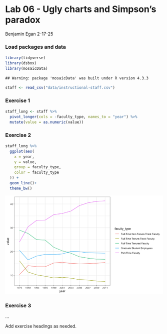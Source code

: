 Lab 06 - Ugly charts and Simpson’s paradox
================
Benjamin Egan
2-17-25

### Load packages and data

``` r
library(tidyverse) 
library(dsbox)
library(mosaicData) 
```

    ## Warning: package 'mosaicData' was built under R version 4.3.3

``` r
staff <- read_csv("data/instructional-staff.csv")
```

### Exercise 1

``` r
staff_long <- staff %>%
  pivot_longer(cols = -faculty_type, names_to = "year") %>%
  mutate(value = as.numeric(value))
```

### Exercise 2

``` r
staff_long %>%
  ggplot(aes(
    x = year,
    y = value,
    group = faculty_type,
    color = faculty_type
  )) +
  geom_line()+
  theme_bw()
```

![](lab-06_files/figure-gfm/graph-1.png)<!-- -->

### Exercise 3

…

Add exercise headings as needed.
